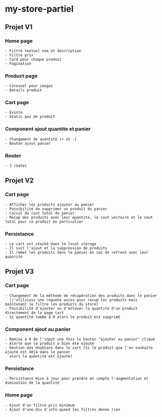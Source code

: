 # my-store-partiel

## Projet V1

### Home page
```
- Filtre textuel nom et description
- Filtre prix 
- Card pour chaque produit
- Pagination
```

### Product page
```
- Carousel pour images 
- Details produit
``` 

### Cart page 
```
- Existe 
- Static pas de produit
``` 
### Component ajout quantite et panier
```
- Changement de quantité (+ et -)
- Bouton ajout panier
``` 

### Router
```
- 3 routes
``` 

## Projet V2

### Cart page
```
- Afficher les produits ajouter au panier
- Possibilité de supprimer un produit du panier
- Calcul du cout total du panier
- Recap des produits avec leur quantité, le cout unitaire et le cout total pour ce produit en particulier 
``` 

### Persistance
```
- Le cart est stocké dans le local storage 
- Il suit l'ajout et la suppression de produits
- Il remet les produits dans le panier en cas de refresh avec leur quantité
```

## Projet V3

### Cart page 
```
- Changement de la méthode de récupération des produits dans le panier 
  (j'utilisais une requete axios pour recup les produits mais maintenant je filtre les produits du store)
- Possibilité d'ajouter ou d'enlever la quantité d'un produit directement de la page cart
- Si quantité tombe à 0 alors le produit est supprimé 
``` 

### Component ajout au panier
```
- Remise à 0 de l'input une fois le bouton "ajouter au panier" cliqué 
- Alerte que le produit à bien été ajouté
- Gestion des doublons dans le cart (Si le produit que l'on souhaite ajouté est déjà dans le panier
  alors la quantité est ajouté)
``` 

### Persistance
```
- Persistance mise à jour pour prendre en compte l'augmentation et diminution de la quantité
```

### Home page
```
- Ajout d'un filtre prix minimum
- Ajout d'une div d'info quand les filtres donne rien
```